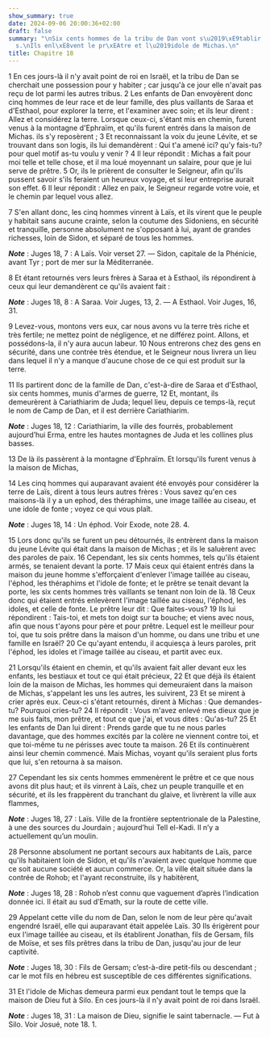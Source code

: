 ```yaml
---
show_summary: true
date: 2024-09-06 20:00:36+02:00
draft: false
summary: "\nSix cents hommes de la tribu de Dan vont s\u2019\xE9tablir \xE0 La\xEF\
  s.\nIls enl\xE8vent le pr\xEAtre et l\u2019idole de Michas.\n"
title: Chapitre 18
---
```





1 En ces jours-là il n'y avait point de roi en Israël, et la tribu de Dan se cherchait une possession pour y habiter ; car jusqu'à ce jour elle n'avait pas reçu de lot parmi les autres tribus. 2 Les enfants de Dan envoyèrent donc cinq hommes de leur race et de leur famille, des plus vaillants de Saraa et d'Esthaol, pour explorer la terre, et l'examiner avec soin; et ils leur dirent : Allez et considérez la terre. Lorsque ceux-ci, s'étant mis en chemin, furent venus à la montagne d'Ephraïm, et qu'ils furent entrés dans la maison de Michas. ils s'y reposèrent ; 3 Et reconnaissant la voix du jeune Lévite, et se trouvant dans son logis, ils lui demandèrent : Qui t'a amené ici? qu'y fais-tu? pour quel motif as-tu voulu y venir ? 4 Il leur répondit : Michas a fait pour moi telle et telle chose, et il ma loué moyennant un salaire, pour que je lui serve de prêtre. 5 Or, ils le prièrent de consulter le Seigneur, afin qu'ils pussent savoir s'ils feraient un heureux voyage, et si leur entreprise aurait son effet. 6 Il leur
répondit : Allez en paix, le Seigneur regarde votre voie, et le chemin par lequel vous allez.


7 S'en allant donc, les cinq hommes vinrent à Laïs, et ils virent que le peuple y habitait sans aucune crainte, selon la coutume des Sidoniens, en sécurité et tranquille, personne absolument ne s'opposant à lui, ayant de grandes richesses, loin de Sidon, et séparé de tous les hommes.

***Note*** :  Juges 18, 7 : A Laïs. Voir verset 27. ― Sidon, capitale de la Phénicie, avant Tyr ; port de mer sur la Méditerranée.


8 Et étant retournés vers leurs frères à Saraa et à Esthaol, ils répondirent à ceux qui leur demandèrent ce qu'ils avaient fait :

***Note*** :  Juges 18, 8 : A Saraa. Voir Juges, 13, 2. ― A Esthaol. Voir Juges, 16, 31.

9 Levez-vous, montons vers eux, car nous avons vu la terre très riche et très fertile; ne mettez point de négligence, et ne différez point. Allons, et possédons-la, il n'y aura aucun labeur. 10 Nous entrerons chez des gens en sécurité, dans une contrée très étendue, et le Seigneur nous livrera un lieu dans lequel il n'y a manque d'aucune chose de ce qui est produit sur la terre.


11 Ils partirent donc de la famille de Dan, c'est-à-dire de Saraa et d'Esthaol, six cents hommes, munis d'armes de guerre, 12 Et, montant, ils demeurèrent à Cariathiarim de Juda; lequel lieu, depuis ce temps-là, reçut le nom de Camp de Dan, et il est derrière Cariathiarim.

***Note*** :  Juges 18, 12 : Cariathiarim, la ville des fourrés, probablement aujourd’hui Erma, entre les hautes montagnes de Juda et les collines plus basses.

13 De là ils passèrent à la montagne d'Ephraïm. Et lorsqu'ils furent venus à la maison de Michas,


14 Les cinq hommes qui auparavant avaient été envoyés pour considérer la terre de Laïs, dirent à tous leurs autres frères : Vous savez qu'en ces maisons-là il y a un ephod, des théraphims, une image taillée au ciseau, et une idole de fonte ; voyez ce qui vous plaît.

***Note*** :  Juges 18, 14 : Un éphod. Voir Exode, note 28. 4.

15 Lors donc qu'ils se furent un peu détournés, ils entrèrent dans la maison du jeune Lévite qui était dans la maison de Michas ; et ils le saluèrent avec des paroles de paix. 16 Cependant, les six cents hommes, tels qu'ils étaient armés, se tenaient devant la porte. 17 Mais ceux qui étaient entrés dans la maison du jeune homme s'efforçaient d'enlever l'image taillée au ciseau, l'éphod, les théraphims et l'idole de fonte; et le prêtre se tenait devant la porte, les six cents hommes très vaillants se tenant non loin de là. 18 Ceux donc qui étaient entrés enlevèrent l'image taillée au ciseau, l'éphod, les idoles, et celle de fonte. Le prêtre leur dit : Que faites-vous? 19 Ils lui répondirent : Tais-toi, et mets ton doigt sur ta bouche; et viens avec nous, afin que nous t'ayons pour père et pour prêtre. Lequel est le meilleur pour toi, que tu sois prêtre dans la maison d'un homme, ou dans une tribu et une famille en Israël? 20 Ce qu'ayant entendu, il acquiesça à leurs paroles, prit l'éphod, les idoles et l'image
taillée au ciseau, et partit avec eux.


21 Lorsqu'ils étaient en chemin, et qu'ils avaient fait aller devant eux les enfants, les bestiaux et tout ce qui était précieux, 22 Et que déjà ils étaient loin de la maison de Michas, les hommes qui demeuraient dans la maison de Michas, s'appelant les uns les autres, les suivirent, 23 Et se mirent à crier après eux. Ceux-ci s'étant retournés, dirent à Michas : Que demandes-tu? Pourquoi cries-tu? 24 Il répondit : Vous m'avez enlevé mes dieux que je me suis faits, mon prêtre, et tout ce que j'ai, et vous dites : Qu'as-tu? 25 Et les enfants de Dan lui dirent : Prends garde que tu ne nous parles davantage, que des hommes excités par la colère ne viennent contre toi, et que toi-même tu ne périsses avec toute ta maison. 26 Et ils continuèrent ainsi leur chemin commencé. Mais Michas, voyant qu'ils seraient plus forts que lui, s'en retourna à sa maison.


27 Cependant les six cents hommes emmenèrent le prêtre et ce que nous avons dit plus haut; et ils vinrent à Laïs, chez un peuple tranquille et en sécurité, et ils les frappèrent du tranchant du glaive, et livrèrent la ville aux flammes,

***Note*** :  Juges 18, 27 : Laïs. Ville de la frontière septentrionale de la Palestine, à une des sources du Jourdain ; aujourd’hui Tell el-Kadi. Il n’y a actuellement qu’un moulin.

28 Personne absolument ne portant secours aux habitants de Laïs, parce qu'ils habitaient loin de Sidon, et qu'ils n'avaient avec quelque homme que ce soit aucune société et aucun commerce. Or, la ville était située dans la contrée de Rohob; et l'ayant reconstruite, ils y habitèrent,

***Note*** :  Juges 18, 28 : Rohob n’est connu que vaguement d’après l’indication donnée ici. Il était au sud d’Emath, sur la route de cette ville.

29 Appelant cette ville du nom de Dan, selon le nom de leur père qu'avait engendré Israël, elle qui auparavant était appelée Laïs. 30 Ils érigèrent pour eux l'image taillée au ciseau, et ils établirent Jonathan, fils de Gersam, fils de Moïse, et ses fils prêtres dans la tribu de Dan, jusqu'au jour de leur captivité.

***Note*** :  Juges 18, 30 : Fils de Gersam; c’est-à-dire petit-fils ou descendant ; car le mot fils en hébreu est susceptible de ces différentes significations.

31 Et l'idole de Michas demeura parmi eux pendant tout le temps que la maison de Dieu fut à Silo. En ces jours-là il n'y avait point de roi dans Israël.

***Note*** :  Juges 18, 31 : La maison de Dieu, signifie le saint tabernacle. ― Fut à Silo. Voir Josué, note 18. 1.

